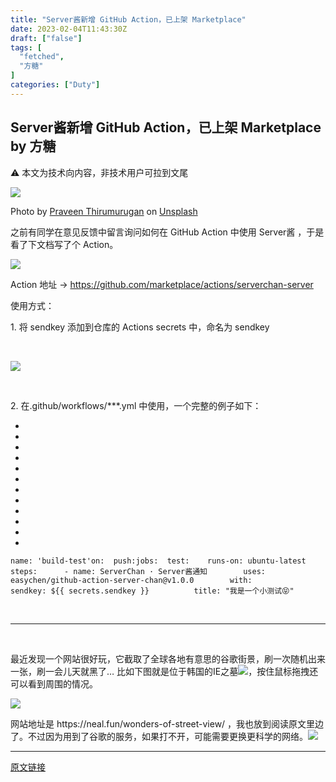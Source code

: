 ```yaml
---
title: "Server酱新增 GitHub Action，已上架 Marketplace"
date: 2023-02-04T11:43:30Z
draft: ["false"]
tags: [
  "fetched",
  "方糖"
]
categories: ["Duty"]
---
```

Server酱新增 GitHub Action，已上架 Marketplace by 方糖
------
<div><p><span>⚠️ 本文为技术向内容，非技术用户可拉到文尾</span><br></p><p><img data-ratio="0.66640625" data-s="300,640" data-src="https://mmbiz.qpic.cn/sz_mmbiz_jpg/uz1AbWZClOqfSfUvWp32ubo4B9SqpkVxsr6TSuIDmtPickSWG2DakrJfIYqicA2CcicU5e0rtu9lJZPCyBCib4QCcA/640?wx_fmt=jpeg" data-type="jpeg" data-w="1280" src="https://mmbiz.qpic.cn/sz_mmbiz_jpg/uz1AbWZClOqfSfUvWp32ubo4B9SqpkVxsr6TSuIDmtPickSWG2DakrJfIYqicA2CcicU5e0rtu9lJZPCyBCib4QCcA/640?wx_fmt=jpeg"></p><p><span>Photo by </span><a href="https://unsplash.com/it/@praveentcom?utm_source=unsplash&amp;utm_medium=referral&amp;utm_content=creditCopyText" data-linktype="2"><span>Praveen Thirumurugan</span></a><span> on </span><a href="https://unsplash.com/photos/KPAQpJYzH0Y?utm_source=unsplash&amp;utm_medium=referral&amp;utm_content=creditCopyText" data-linktype="2"><span>Unsplash</span></a><span> </span><br></p><p>之前有同学在意见反馈中留言询问如何在 GitHub Action 中使用 Server酱 ，于是看了下文档写了个 Action。<br></p><p><img data-galleryid="" data-ratio="0.36721311475409835" data-s="300,640" data-src="https://mmbiz.qpic.cn/sz_mmbiz_png/uz1AbWZClOqfSfUvWp32ubo4B9SqpkVxDI7bJCAbjogap5ElibwOCKGe7FOqG7SFFhia9FmVN7E3mr10KpHDBI5w/640?wx_fmt=png" data-type="png" data-w="610" src="https://mmbiz.qpic.cn/sz_mmbiz_png/uz1AbWZClOqfSfUvWp32ubo4B9SqpkVxDI7bJCAbjogap5ElibwOCKGe7FOqG7SFFhia9FmVN7E3mr10KpHDBI5w/640?wx_fmt=png"></p><p>Action 地址 → <a target="_blank" href="https://github.com/marketplace/actions/serverchan-server" textvalue="https://github.com/marketplace/actions/serverchan-server" linktype="text" imgurl="" tab="outerlink" data-linktype="2">https://github.com/marketplace/actions/serverchan-server</a></p><p>使用方式：<br></p><p>1. 将 sendkey 添加到仓库的 Actions secrets 中，命名为 sendkey</p><p><br></p><p><img data-galleryid="" data-ratio="0.7759259259259259" data-s="300,640" data-src="https://mmbiz.qpic.cn/sz_mmbiz_png/uz1AbWZClOqfSfUvWp32ubo4B9SqpkVxWPMVHyNNARVg2yEqdnxJxonYicHUOt0SCZySQia3s6UyuhU7K72nP0Sw/640?wx_fmt=png" data-type="png" data-w="1080" src="https://mmbiz.qpic.cn/sz_mmbiz_png/uz1AbWZClOqfSfUvWp32ubo4B9SqpkVxWPMVHyNNARVg2yEqdnxJxonYicHUOt0SCZySQia3s6UyuhU7K72nP0Sw/640?wx_fmt=png"></p><p><br></p><p>2. 在<span>.github/workflows/***.yml</span><span> 中使用，一个完整的例子如下：</span></p><section><ul><li><li><li><li><li><li><li><li><li><li><li><li></ul><pre data-lang="properties"><code><span><span>name</span>: <span>'build-test'</span></span></code><code><span><span>on</span>:<span></span></span></code><code><span>  <span>push</span>:<span></span></span></code><code><span><span>jobs</span>:<span></span></span></code><code><span>  <span>test</span>:<span></span></span></code><code><span>    <span>runs-on</span>: <span>ubuntu-latest</span></span></code><code><span>    <span>steps</span>:<span></span></span></code><code><span>      <span>-</span> <span>name: ServerChan · Server酱通知</span></span></code><code><span>        <span>uses</span>: <span>easychen/github-action-server-chan@v1.0.0</span></span></code><code><span>        <span>with</span>:<span></span></span></code><code><span>          <span>sendkey</span>: <span>${{ secrets.sendkey }}</span></span></code><code><span>          <span>title</span>: <span>"我是一个小测试😝"</span></span></code></pre></section><p><br></p><hr><p><br></p><p>最近发现一个网站很好玩，它截取了全球各地有意思的谷歌街景，刷一次随机出来一张，刷一会儿天就黑了… 比如下图就是位于韩国的IE之墓<img data-ratio="1" data-src="https://res.wx.qq.com/t/wx_fed/we-emoji/res/v1.3.10/assets/newemoji/Lol.png" data-w="20" src="https://res.wx.qq.com/t/wx_fed/we-emoji/res/v1.3.10/assets/newemoji/Lol.png">，按住鼠标拖拽还可以看到周围的情况。 </p><p><img data-galleryid="" data-ratio="1.1361361361361362" data-s="300,640" data-src="https://mmbiz.qpic.cn/sz_mmbiz_png/uz1AbWZClOqfSfUvWp32ubo4B9SqpkVxy3ic5hKyGbe7OWKahUURxnicMT9P9xbAhtTgcibPtfVVv7pcQ7INMetiaA/640?wx_fmt=png" data-type="png" data-w="999" src="https://mmbiz.qpic.cn/sz_mmbiz_png/uz1AbWZClOqfSfUvWp32ubo4B9SqpkVxy3ic5hKyGbe7OWKahUURxnicMT9P9xbAhtTgcibPtfVVv7pcQ7INMetiaA/640?wx_fmt=png"></p><p>网站地址是 https://neal.fun/wonders-of-street-view/ ，我也放到阅读原文里边了。不过因为用到了谷歌的服务，如果打不开，可能需要更换更科学的网络。<img data-ratio="1" data-src="https://res.wx.qq.com/t/wx_fed/we-emoji/res/v1.3.10/assets/newemoji/Sigh.png" data-w="20" src="https://res.wx.qq.com/t/wx_fed/we-emoji/res/v1.3.10/assets/newemoji/Sigh.png"> </p><p><mp-style-type data-value="3"></mp-style-type></p></div>  
<hr>
<a href="https://mp.weixin.qq.com/s/ikSF7iRVS2DxaZvbJBFWKQ",target="_blank" rel="noopener noreferrer">原文链接</a>
